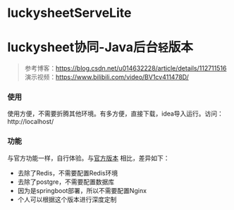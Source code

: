 # luckysheetServeLite
# luckysheet协同-Java后台` 轻 `版本

> 参考博客：https://blog.csdn.net/u014632228/article/details/112711516 
>演示视频：https://www.bilibili.com/video/BV1cv411478D/

### 使用
使用方便，不需要折腾其他环境。有多方便，直接下载，idea导入运行。访问：http://localhost/


### 功能
与官方功能一样，自行体验。与[官方版本](https://github.com/mengshukeji/LuckysheetServer) 相比，差异如下：
* 去除了Redis，不需要配置Redis环境
* 去除了postgre，不需要配置数据库
* 因为是springboot部署，所以不需要配置Nginx
* 个人可以根据这个版本进行深度定制

